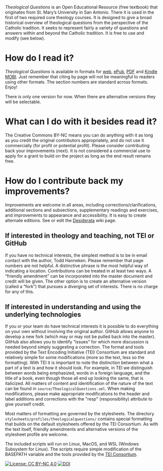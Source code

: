 *Theological Questions* is an Open Educational Resource (free textbook) that originates from St. Mary’s University in San Antonio. 
There it is used in the first of two required core theology courses. 
It is designed to give a broad historical overview of theological questions from the perspective of the Catholic tradition. 
It seeks to represent fairly a variety of questions and answers within and beyond the Catholic tradition. 
It is free to use and modify (see below). 

# How do I read it?
*Theological Questions* is available in formats for 
[web](https://thanneken.github.io/TheologicalQuestions/derivatives/TheologicalQuestions.html), 
[ePub](https://thanneken.github.io/TheologicalQuestions/derivatives/TheologicalQuestions.epub), 
[PDF](https://thanneken.github.io/TheologicalQuestions/derivatives/TheologicalQuestions.pdf)
and [Kindle MOBI](https://thanneken.github.io/TheologicalQuestions/derivatives/TheologicalQuestions.mobi). 
Just remember that citing by page will not be meaningful to readers using other formats. 
The section numbers are standard across formats. 
Enjoy!

There is only one version for now. When there are alternative versions they will be selectable. 

# What can I do with it besides read it?
The Creative Commons BY-NC means you can do anything with it as long as you credit the original contributors appropriately, and do not use it commercially (for profit or potential profit). 
Please consider contributing back your improvements (next). 
It is not considered a commercial use to apply for a grant to build on the project as long as the end result remains free. 

# How do I contribute back my improvements? 
Improvements are welcome in all areas, including corrections/clarifications, additional sections and subsections, supplementary readings and exercises, and improvements to appearance and accessibility. 
It is easy to create alternate editions. 
See or edit the [Desiderata](https://github.com/thanneken/TheologicalQuestions/wiki/Desiderata) wiki page.

## If interested in theology and teaching, not TEI or GitHub
If you have no technical interests, the simplest method is to be in email contact with the author, Todd Hanneken. 
Please remember that page numbers are not helpful. 
A distinctive phrase is the most helpful way of indicating a location. 
Contributions can be treated in at least two ways. 
A “friendly amendment” can be incorporated into the master document and credit will be given. 
The other option is to create an alternative version (called a “fork”) that  pursues a diverging set of interests. 
There is no charge for any of this. 

## If interested in understanding and using the underlying technologies
If you or your team do have technical interests it is possible to do everything on your own without involving the original author. 
GitHub allows anyone to develop a new fork (which may or may not be pulled back into the master). 
GitHub also allows you to identify “issues” for which more discussion is needed beyond simply suggesting a correction. 
The format and tools provided by the Text Encoding Initiative (TEI) Consortium are standard and relatively simple for some modifications (more so the text, less so the formatting). 
With TEI it is important to note the distinction between what a part of a text is and how it should look. 
For example, in TEI we distinguish between words being emphasized, words in a foreign language, and the title of a book, even though those all end up looking the same, that is italicized. 
All matters of content and identification of the nature of the text can be found in `source/TheologicalQuestions.xml`. 
When making modifications, please make appropriate modifications to the header and label additions and corrections with the "resp" (responsibility) attribute to give yourself credit. 

Most matters of formatting are governed by the stylesheets. 
The directory `stylesheets/profiles/theologicalquestions/` contains special formatting that builds on the default stylesheets offered by the TEI Consortium. 
As with the text itself, friendly amendments and alternative versions of the stylesheet profile are welcome. 

The included scripts will run on Linux, MacOS, and WSL (Windows Subsystem for Linux). 
The scripts require simple modification of the BASEPATH variable and the tools provided by the 
[TEI Consortium](https://github.com/TEIC/Stylesheets).

[![License: CC BY-NC 4.0](https://img.shields.io/badge/License-CC%20BY--NC%204.0-lightgrey.svg)](https://creativecommons.org/licenses/by-nc/4.0/)
[![DOI](https://img.shields.io/badge/DOI-10.31046%2Fatlaopenpress.81-blue.svg)](https://doi.org/10.31046/atlaopenpress.81)
